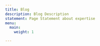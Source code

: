 ```yaml
---
title: Blog
description: Blog Description
statement: Page Statement about expertise
menu:
  main:
    weight: 1

---
```

